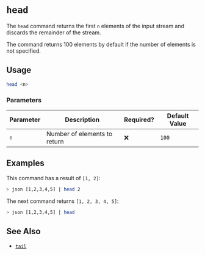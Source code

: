# `head`

The `head` command returns the first `n` elements of the input stream and discards the remainder of the stream.

The command returns 100 elements by default if the number of elements is not specified.

## Usage

```bash
head <n>
```

### Parameters

| Parameter | Description                  | Required? | Default Value |
| --------- | ---------------------------- | --------- | ------------- |
| `n`       | Number of elements to return | ❌        | `100`         |

## Examples

This command has a result of `[1, 2]`:

```bash
> json [1,2,3,4,5] | head 2
```

The next command returns `[1, 2, 3, 4, 5]`:

```bash
> json [1,2,3,4,5] | head
```

## See Also

- [`tail`](./tail.md)
